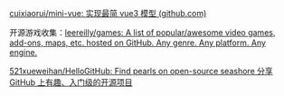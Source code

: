 [cuixiaorui/mini-vue: 实现最简 vue3 模型 (github.com)](https://github.com/cuixiaorui/mini-vue)

开源游戏收集：[leereilly/games: A list of popular/awesome video games, add-ons, maps, etc. hosted on GitHub. Any genre. Any platform. Any engine.](https://github.com/leereilly/games)

[521xueweihan/HelloGitHub: Find pearls on open-source seashore 分享 GitHub 上有趣、入门级的开源项目](https://github.com/521xueweihan/HelloGitHub)



